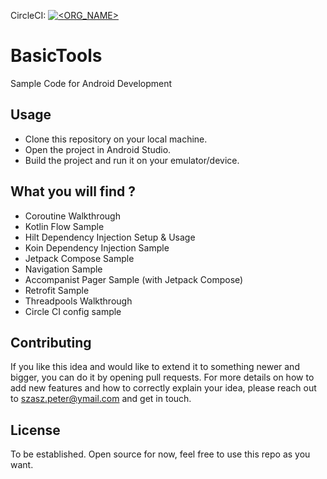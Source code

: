 CircleCI: [![<ORG_NAME>](https://circleci.com/gh/szaszpeter/BasicTools.svg?style=svg)](https://app.circleci.com/pipelines/github/szaszpeter/BasicTools)

# BasicTools
Sample Code for Android Development

## Usage
- Clone this repository on your local machine. 
- Open the project in Android Studio. 
- Build the project and run it on your emulator/device.

## What you will find ?
- Coroutine Walkthrough
- Kotlin Flow Sample
- Hilt Dependency Injection Setup & Usage
- Koin Dependency Injection Sample
- Jetpack Compose Sample
- Navigation Sample
- Accompanist Pager Sample (with Jetpack Compose)
- Retrofit Sample
- Threadpools Walkthrough
- Circle CI config sample

## Contributing
If you like this idea and would like to extend it to something newer and bigger, you can do it by opening pull requests. For more details on how to add new 
features and how to correctly explain your idea, please reach out to szasz.peter@ymail.com and get in touch.

## License
To be established. Open source for now, feel free to use this repo as you want.
